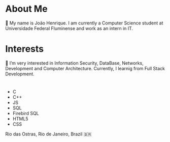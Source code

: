 # About Me
👋 
My name is João Henrique. 
I am currently a Computer Science student at Universidade Federal Fluminense and work as an intern in IT.

# Interests

👀 I’m very interested in Information Security, DataBase, Networks, Development and Computer Architecture. 
Currently, I learnig from Full Stack Development.


# 
- C
- C++
- JS
- SQL
- Firebird SQL
- HTML5
- CSS

Rio das Ostras, Rio de Janeiro, Brazil 🇧🇷


<!---
Jujuca95/Jujuca95 is a ✨ special ✨ repository because its `README.md` (this file) appears on your GitHub profile.
You can click the Preview link to take a look at your changes.
--->
